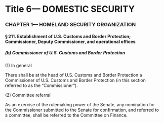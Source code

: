 
# Title 6— DOMESTIC SECURITY
### CHAPTER 1— HOMELAND SECURITY ORGANIZATION
#### § 211. Establishment of U.S. Customs and Border Protection; Commissioner, Deputy Commissioner, and operational offices
##### (b) Commissioner of U.S. Customs and Border Protection

(1) In general

There shall be at the head of U.S. Customs and Border Protection a Commissioner of U.S. Customs and Border Protection (in this section referred to as the “Commissioner”).

(2) Committee referral

As an exercise of the rulemaking power of the Senate, any nomination for the Commissioner submitted to the Senate for confirmation, and referred to a committee, shall be referred to the Committee on Finance.
